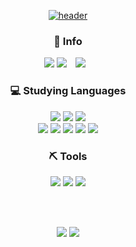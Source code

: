 <div align="center">

[![header](https://capsule-render.vercel.app/api?type=Waving&text=HojungKim)](https://capsule-render.vercel.app/api?type=waving&height=300&color=C6E7FF&text=Input%20text&fontColor=4A628A&fontSize=70)
 
 </div>
 <div align="center">
<h3>🌱 Info</h3>
 <a href="https://github.com/0826486" target="_blank"><img src="https://img.shields.io/badge/Github-000000?style=flat-square&logo=github&logoColor=white"></a>
<a href="https://www.instagram.com/0826486_/" target="_blank"><img src="https://img.shields.io/badge/Instagram-E4405F?style=flat-square&logo=Instagram&logoColor=white"/></a>
 

<a href="mailto:w2314@e-mirim.hs.kr">
    <img  src="https://img.shields.io/badge/Gmail-d14836?style=flat-square&logo=Gmail&logoColor=white&link=mailto:w2314@e-mirim.hs.kr"  style="height : auto; margin-left : 10px; margin-right : 10px;"/></a>
</div>

 
<h3 align="center">💻 Studying Languages</h3>
<div align="center">
     <img src="https://img.shields.io/badge/HTML5-E34F26?style=flat-square&logo=HTML5&logoColor=white"/></a>
    <img src="https://img.shields.io/badge/CSS3-1572B6?style=flat-square&logo=CSS3&logoColor=white"/></a>
    <img src="https://img.shields.io/badge/JavaScript-F7DF1E?style=flat-square&logo=JavaScript&logoColor=white"/></a> <br />
   <img src="https://img.shields.io/badge/Java-007396?style=flat-square&logo=Java&logoColor=white"/></a>
    <img src="https://img.shields.io/badge/C-A8B9CC?style=flat-square&logo=C&logoColor=white"/></a>
    <img src="https://img.shields.io/badge/Python-3766AB?style=flat-square&logo=Python&logoColor=white"/></a>
    <img src="https://img.shields.io/badge/Kotlin-7F52FF?style=flat-square&logo=kotlin&logoColor=FFFFFF"/></a>
   <img src="https://img.shields.io/badge/PHP-777BB4?style=flat-square&logo=php&logoColor=white"/>
  
</div>
 
 
<h3 align="center">⛏️ Tools</h3>
<div align="center">
<img src="https://img.shields.io/badge/Visual Studio Code-007ACC?style=flat-square&logo=Visual Studio Code&logoColor=FFFFFF"/> 
<img src="https://img.shields.io/badge/Eclipse IDE-2C2255?style=flat-square&logo=Eclipse IDE&logoColor=FFFFFF"/> 
 <img src="https://img.shields.io/badge/Figma-F24E1E?style=flat&logo=Figma&logoColor=white" />

<br><br>
 
<div align= "center"> <img src="https://github-readme-stats.vercel.app/api?username=0826486&bg_color=180,00000000,00000000&title_color=000000&text_color=000000"/> <img src="https://github-readme-stats.vercel.app/api/top-langs/?username=0826486&layout=compact&bg_color=180,00000000,00000000&title_color=000000&text_color=000000"/> </div> 

<br>
    </div>
